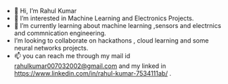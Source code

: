 - 👋 Hi, I’m Rahul Kumar
- 👀 I’m interested in Machine Learning and Electronics Projects. 
- 🌱 I’m currently learning about machine learning ,sensors and electrnics and commnication engineering.  
-  I’m looking to collaborate on hackathons , cloud learning and some neural networks projects.
- 📫 you can reach me through my mail id rahulkumar007032002@gmail.com and my linked in https://www.linkedin.com/in/rahul-kumar-7534111ab/ .

<!---
notinrange/notinrange is a ✨ special ✨ repository because its `README.md` (this file) appears on your GitHub profile.
You can reach me via https://www.linkedin.com/in/rahul-kumar-7534111ab/ .
--->
